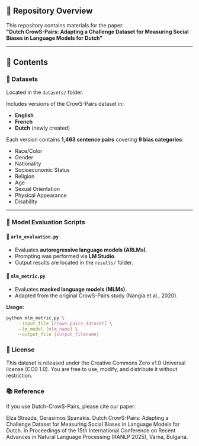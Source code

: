 ## 📂 Repository Overview

This repository contains materials for the paper:  
**"Dutch CrowS-Pairs: Adapting a Challenge Dataset for Measuring Social Biases in Language Models for Dutch"**

---

## 📑 Contents

### 📁 Datasets

Located in the `datasets/` folder.

Includes versions of the CrowS-Pairs dataset in:
- **English**
- **French**
- **Dutch** (newly created)

Each version contains **1,463 sentence pairs** covering **9 bias categories**:
- Race/Color  
- Gender  
- Nationality  
- Socioeconomic Status  
- Religion  
- Age  
- Sexual Orientation  
- Physical Appearance  
- Disability

---

### 🧠 Model Evaluation Scripts

#### 🔹 `arlm_evaluation.py`
- Evaluates **autoregressive language models (ARLMs)**.
- Prompting was performed via **LM Studio**.
- Output results are located in the `results/` folder.

#### 🔹 `mlm_metric.py`
- Evaluates **masked language models (MLMs)**.
- Adapted from the original CrowS-Pairs study (Nangia et al., 2020).

**Usage:**
```bash
python mlm_metric.py \
    --input_file [crows_pairs_dataset] \
    --lm_model [mlm_name] \
    --output_file [output_filename]
```

### 🪪 License
This dataset is released under the Creative Commons Zero v1.0 Universal license (CC0 1.0).
You are free to use, modify, and distribute it without restriction.

### 📚 Reference
If you use Dutch-CrowS-Pairs, please cite our paper:

Elza Strazda, Gerasimos Spanakis. Dutch CrowS-Pairs: Adapting a Challenge Dataset for Measuring Social Biases in Language Models for Dutch. In Proceedings of the 15th International Conference on Recent Advances in Natural Language Processing (RANLP 2025), Varna, Bulgaria.
